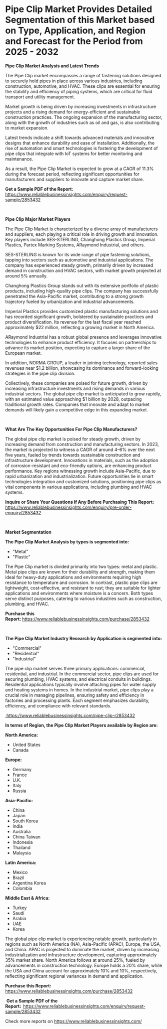 <p><h1>Pipe Clip Market Provides Detailed Segmentation of this Market based on Type, Application, and Region and Forecast for the Period from 2025 - 2032</h1></p><p><strong>Pipe Clip Market Analysis and Latest Trends</strong></p>
<p><p>The Pipe Clip market encompasses a range of fastening solutions designed to securely hold pipes in place across various industries, including construction, automotive, and HVAC. These clips are essential for ensuring the stability and efficiency of piping systems, which are critical for fluid transport and utility management. </p><p>Market growth is being driven by increasing investments in infrastructure projects and a rising demand for energy-efficient and sustainable construction practices. The ongoing expansion of the manufacturing sector, along with the growth of industries such as oil and gas, is also contributing to market expansion. </p><p>Latest trends indicate a shift towards advanced materials and innovative designs that enhance durability and ease of installation. Additionally, the rise of automation and smart technologies is fostering the development of pipe clips that integrate with IoT systems for better monitoring and maintenance. </p><p>As a result, the Pipe Clip Market is expected to grow at a CAGR of 11.3% during the forecast period, reflecting significant opportunities for manufacturers and suppliers to innovate and capture market share.</p></p>
<p><strong>Get a Sample PDF of the Report:&nbsp;</strong> <a href="https://www.reliablebusinessinsights.com/enquiry/request-sample/2853432?utm_campaign=3080&utm_medium=2&utm_source=Github&utm_content=ia&utm_term=12032025&utm_id=pipe-clip">https://www.reliablebusinessinsights.com/enquiry/request-sample/2853432</a></p>
<p>&nbsp;</p>
<p><strong>Pipe Clip Major Market Players</strong></p>
<p><p>The Pipe Clip Market is characterized by a diverse array of manufacturers and suppliers, each playing a critical role in driving growth and innovation. Key players include SES-STERLING, Changhong Plastics Group, Imperial Plastics, Partex Marking Systems, ARaymond Industrial, and others.</p><p>SES-STERLING is known for its wide range of pipe fastening solutions, tapping into sectors such as automotive and industrial applications. The company has experienced steady growth, primarily driven by increased demand in construction and HVAC sectors, with market growth projected at around 5% annually.</p><p>Changhong Plastics Group stands out with its extensive portfolio of plastic products, including high-quality pipe clips. The company has successfully penetrated the Asia-Pacific market, contributing to a strong growth trajectory fueled by urbanization and industrial advancements.</p><p>Imperial Plastics provides customized plastic manufacturing solutions and has recorded significant growth, bolstered by sustainable practices and product diversification. Its revenue for the last fiscal year reached approximately $22 million, reflecting a growing market in North America.</p><p>ARaymond Industrial has a robust global presence and leverages innovative technologies to enhance product efficiency. It focuses on partnerships to advance its market position, expecting to capture a larger share of the European market.</p><p>In addition, NORMA GROUP, a leader in joining technology, reported sales revenues near $1.2 billion, showcasing its dominance and forward-looking strategies in the pipe clip division.</p><p>Collectively, these companies are poised for future growth, driven by increasing infrastructure investments and rising demands in various industrial sectors. The global pipe clip market is anticipated to grow rapidly, with an estimated value approaching $1 billion by 2028, outpacing traditional growth rates. Companies that innovate and adapt to market demands will likely gain a competitive edge in this expanding market.</p></p>
<p>&nbsp;</p>
<p><strong>What Are The Key Opportunities For Pipe Clip Manufacturers?</strong></p>
<p><p>The global pipe clip market is poised for steady growth, driven by increasing demand from construction and manufacturing sectors. In 2023, the market is projected to witness a CAGR of around 4–6% over the next five years, fueled by trends towards sustainable construction and infrastructure development. Innovations in materials, such as the adoption of corrosion-resistant and eco-friendly options, are enhancing product performance. Key regions witnessing growth include Asia-Pacific, due to rapid urbanization and industrialization. Future opportunities lie in smart technologies integration and customized solutions, positioning pipe clips as vital components in various applications, including plumbing and HVAC systems.</p></p>
<p><strong>Inquire or Share Your Questions If Any Before Purchasing This Report:</strong> <a href="https://www.reliablebusinessinsights.com/enquiry/pre-order-enquiry/2853432?utm_campaign=3080&utm_medium=2&utm_source=Github&utm_content=ia&utm_term=12032025&utm_id=pipe-clip">https://www.reliablebusinessinsights.com/enquiry/pre-order-enquiry/2853432</a></p>
<p>&nbsp;</p>
<p><strong>Market Segmentation</strong></p>
<p><strong>The Pipe Clip Market Analysis by types is segmented into:</strong></p>
<p><ul><li>"Metal"</li><li>"Plastic"</li></ul></p>
<p><p>The Pipe Clip market is divided primarily into two types: metal and plastic. Metal pipe clips are known for their durability and strength, making them ideal for heavy-duty applications and environments requiring high resistance to temperature and corrosion. In contrast, plastic pipe clips are lightweight, cost-effective, and resistant to rust; they are suitable for lighter applications and environments where moisture is a concern. Both types serve distinct purposes, catering to various industries such as construction, plumbing, and HVAC.</p></p>
<p><strong>Purchase this Report:&nbsp;</strong><a href="https://www.reliablebusinessinsights.com/purchase/2853432?utm_campaign=3080&utm_medium=2&utm_source=Github&utm_content=ia&utm_term=12032025&utm_id=pipe-clip">https://www.reliablebusinessinsights.com/purchase/2853432</a></p>
<p>&nbsp;</p>
<p><strong>The Pipe Clip Market Industry Research by Application is segmented into:</strong></p>
<p><ul><li>"Commercial"</li><li>"Residential"</li><li>"Industrial"</li></ul></p>
<p><p>The pipe clip market serves three primary applications: commercial, residential, and industrial. In the commercial sector, pipe clips are used for securing plumbing, HVAC systems, and electrical conduits in buildings. Residential applications typically involve attaching pipes for water supply and heating systems in homes. In the industrial market, pipe clips play a crucial role in managing pipelines, ensuring safety and efficiency in factories and processing plants. Each segment emphasizes durability, efficiency, and compliance with relevant standards.</p></p>
<p><a href="https://www.reliablebusinessinsights.com/pipe-clip-r2853432?utm_campaign=3080&utm_medium=2&utm_source=Github&utm_content=ia&utm_term=12032025&utm_id=pipe-clip">&nbsp;https://www.reliablebusinessinsights.com/pipe-clip-r2853432</a></p>
<p><strong>In terms of Region, the Pipe Clip Market Players available by Region are:</strong></p>
<p>
    <p> <strong> North America: </strong>
        <ul>
            <li>United States</li>
            <li>Canada</li>
        </ul>
        </p> 
    <p> <strong> Europe: </strong>
        <ul>
            <li>Germany</li>
            <li>France</li>
            <li>U.K.</li>
            <li>Italy</li>
            <li>Russia</li>
        </ul>
        </p> 
    <p> <strong> Asia-Pacific: </strong>
        <ul>
            <li>China</li>
            <li>Japan</li>
            <li>South Korea</li>
            <li>India</li>
            <li>Australia</li>
            <li>China Taiwan</li>
            <li>Indonesia</li>
            <li>Thailand</li>
            <li>Malaysia</li>
        </ul>
        </p> 
    <p> <strong> Latin America: </strong>
        <ul>
            <li>Mexico</li>
            <li>Brazil</li>
            <li>Argentina Korea</li>
            <li>Colombia</li>
        </ul>
        </p> 
    <p> <strong> Middle East & Africa: </strong>
        <ul>
            <li>Turkey</li>
            <li>Saudi</li>
            <li>Arabia</li>
            <li>UAE</li>
            <li>Korea</li>
        </ul>
    </p>
    </p>
<p><p>The global pipe clip market is experiencing notable growth, particularly in regions such as North America (NA), Asia-Pacific (APAC), Europe, the USA, and China. APAC is projected to dominate the market, driven by increasing industrialization and infrastructure development, capturing approximately 35% market share. North America follows at around 25%, fueled by advancements in construction technology. Europe holds a 20% share, while the USA and China account for approximately 10% and 10%, respectively, reflecting significant regional variances in demand and application.</p></p>
<p><strong>Purchase this Report: </strong><a href="https://www.reliablebusinessinsights.com/purchase/2853432?utm_campaign=3080&utm_medium=2&utm_source=Github&utm_content=ia&utm_term=12032025&utm_id=pipe-clip">https://www.reliablebusinessinsights.com/purchase/2853432</a></p>
<p>&nbsp;<strong>Get a Sample PDF of the Report:&nbsp;&nbsp;</strong><a href="https://www.reliablebusinessinsights.com/enquiry/request-sample/2853432?utm_campaign=3080&utm_medium=2&utm_source=Github&utm_content=ia&utm_term=12032025&utm_id=pipe-clip">https://www.reliablebusinessinsights.com/enquiry/request-sample/2853432</a></p>
<p><strong></strong></p>
<p>Check more reports on <a href="https://www.reliablebusinessinsights.com/?utm_campaign=3080&utm_medium=2&utm_source=Github&utm_content=ia&utm_term=12032025&utm_id=pipe-clip">https://www.reliablebusinessinsights.com/</a></p>